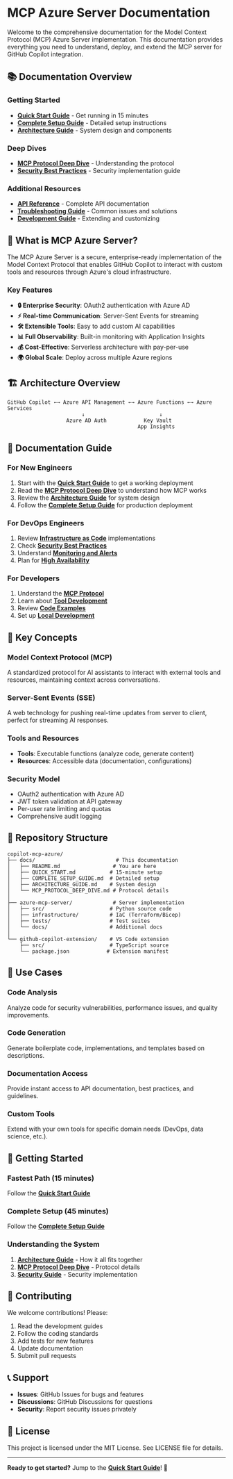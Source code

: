 # MCP Azure Server Documentation

Welcome to the comprehensive documentation for the Model Context Protocol (MCP) Azure Server implementation. This documentation provides everything you need to understand, deploy, and extend the MCP server for GitHub Copilot integration.

## 📚 Documentation Overview

### Getting Started
- **[Quick Start Guide](./QUICK_START.md)** - Get running in 15 minutes
- **[Complete Setup Guide](./COMPLETE_SETUP_GUIDE.md)** - Detailed setup instructions
- **[Architecture Guide](./ARCHITECTURE_GUIDE.md)** - System design and components

### Deep Dives
- **[MCP Protocol Deep Dive](./MCP_PROTOCOL_DEEP_DIVE.md)** - Understanding the protocol
- **[Security Best Practices](../azure-mcp-server/docs/SECURITY.md)** - Security implementation guide

### Additional Resources
- **[API Reference](./API_REFERENCE.md)** - Complete API documentation
- **[Troubleshooting Guide](./TROUBLESHOOTING.md)** - Common issues and solutions
- **[Development Guide](./DEVELOPMENT.md)** - Extending and customizing

## 🚀 What is MCP Azure Server?

The MCP Azure Server is a secure, enterprise-ready implementation of the Model Context Protocol that enables GitHub Copilot to interact with custom tools and resources through Azure's cloud infrastructure.

### Key Features

- **🔒 Enterprise Security**: OAuth2 authentication with Azure AD
- **⚡ Real-time Communication**: Server-Sent Events for streaming
- **🛠️ Extensible Tools**: Easy to add custom AI capabilities
- **📊 Full Observability**: Built-in monitoring with Application Insights
- **💰 Cost-Effective**: Serverless architecture with pay-per-use
- **🌍 Global Scale**: Deploy across multiple Azure regions

## 🏗️ Architecture Overview

```
GitHub Copilot ←→ Azure API Management ←→ Azure Functions ←→ Azure Services
                        ↓                        ↓
                   Azure AD Auth            Key Vault
                                          App Insights
```

## 📖 Documentation Guide

### For New Engineers

1. Start with the **[Quick Start Guide](./QUICK_START.md)** to get a working deployment
2. Read the **[MCP Protocol Deep Dive](./MCP_PROTOCOL_DEEP_DIVE.md)** to understand how MCP works
3. Review the **[Architecture Guide](./ARCHITECTURE_GUIDE.md)** for system design
4. Follow the **[Complete Setup Guide](./COMPLETE_SETUP_GUIDE.md)** for production deployment

### For DevOps Engineers

1. Review **[Infrastructure as Code](../azure-mcp-server/infrastructure/)** implementations
2. Check **[Security Best Practices](../azure-mcp-server/docs/SECURITY.md)**
3. Understand **[Monitoring and Alerts](./ARCHITECTURE_GUIDE.md#monitoring-and-observability)**
4. Plan for **[High Availability](./ARCHITECTURE_GUIDE.md#deployment-architecture)**

### For Developers

1. Understand the **[MCP Protocol](./MCP_PROTOCOL_DEEP_DIVE.md)**
2. Learn about **[Tool Development](./MCP_PROTOCOL_DEEP_DIVE.md#tools-system)**
3. Review **[Code Examples](./MCP_PROTOCOL_DEEP_DIVE.md#implementation-examples)**
4. Set up **[Local Development](./COMPLETE_SETUP_GUIDE.md#function-app-deployment)**

## 🔧 Key Concepts

### Model Context Protocol (MCP)
A standardized protocol for AI assistants to interact with external tools and resources, maintaining context across conversations.

### Server-Sent Events (SSE)
A web technology for pushing real-time updates from server to client, perfect for streaming AI responses.

### Tools and Resources
- **Tools**: Executable functions (analyze code, generate content)
- **Resources**: Accessible data (documentation, configurations)

### Security Model
- OAuth2 authentication with Azure AD
- JWT token validation at API gateway
- Per-user rate limiting and quotas
- Comprehensive audit logging

## 📁 Repository Structure

```
copilot-mcp-azure/
├── docs/                          # This documentation
│   ├── README.md                 # You are here
│   ├── QUICK_START.md           # 15-minute setup
│   ├── COMPLETE_SETUP_GUIDE.md  # Detailed setup
│   ├── ARCHITECTURE_GUIDE.md    # System design
│   └── MCP_PROTOCOL_DEEP_DIVE.md # Protocol details
│
├── azure-mcp-server/             # Server implementation
│   ├── src/                     # Python source code
│   ├── infrastructure/          # IaC (Terraform/Bicep)
│   ├── tests/                   # Test suites
│   └── docs/                    # Additional docs
│
└── github-copilot-extension/    # VS Code extension
    ├── src/                     # TypeScript source
    └── package.json            # Extension manifest
```

## 🎯 Use Cases

### Code Analysis
Analyze code for security vulnerabilities, performance issues, and quality improvements.

### Code Generation
Generate boilerplate code, implementations, and templates based on descriptions.

### Documentation Access
Provide instant access to API documentation, best practices, and guidelines.

### Custom Tools
Extend with your own tools for specific domain needs (DevOps, data science, etc.).

## 🚦 Getting Started

### Fastest Path (15 minutes)
Follow the **[Quick Start Guide](./QUICK_START.md)**

### Complete Setup (45 minutes)
Follow the **[Complete Setup Guide](./COMPLETE_SETUP_GUIDE.md)**

### Understanding the System
1. **[Architecture Guide](./ARCHITECTURE_GUIDE.md)** - How it all fits together
2. **[MCP Protocol Deep Dive](./MCP_PROTOCOL_DEEP_DIVE.md)** - Protocol details
3. **[Security Guide](../azure-mcp-server/docs/SECURITY.md)** - Security implementation

## 🤝 Contributing

We welcome contributions! Please:

1. Read the development guides
2. Follow the coding standards
3. Add tests for new features
4. Update documentation
5. Submit pull requests

## 📞 Support

- **Issues**: GitHub Issues for bugs and features
- **Discussions**: GitHub Discussions for questions
- **Security**: Report security issues privately

## 📜 License

This project is licensed under the MIT License. See LICENSE file for details.

---

**Ready to get started?** Jump to the **[Quick Start Guide](./QUICK_START.md)**! 🚀